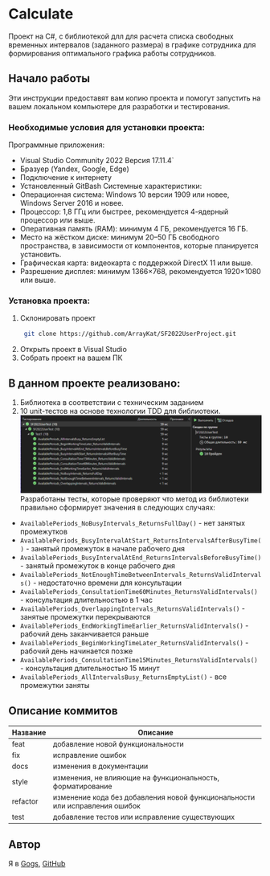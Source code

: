 # Calculate

Проект на С#, с библиотекой длл для расчета списка свободных временных интервалов (заданного размера) в графике сотрудника для формирования оптимального графика работы сотрудников.

## Начало работы
Эти инструкции предоставят вам копию проекта и помогут запустить на вашем локальном компьютере для разработки и тестирования.

### Необходимые условия для установки проекта:

Программные приложения:
* Visual Studio Community 2022 Версия 17.11.4`
* Бразуер (Yandex, Google, Edge)
* Подключение к интернету
* Установленный GitBash
Системные характеристики:
* Операционная система: Windows 10 версии 1909 или новее, Windows Server 2016 и новее.
* Процессор: 1,8 ГГц или быстрее, рекомендуется 4-ядерный процессор или выше.
* Оперативная память (RAM): минимум 4 ГБ, рекомендуется 16 ГБ.
* Место на жёстком диске: минимум 20–50 ГБ свободного пространства, в зависимости от компонентов, которые планируется установить.
* Графическая карта: видеокарта с поддержкой DirectX 11 или выше.
* Разрешение дисплея: минимум 1366×768, рекомендуется 1920×1080 или выше.

### Установка проекта:
1. Склонировать проект 
   ```bash
    git clone https://github.com/ArrayKat/SF2022UserProject.git
   ```
2. Открыть проект в Visual Studio
3. Собрать проект на вашем ПК

## В данном проекте реализовано:
1. Библиотека в соответствии с техническим заданием
2. 10 unit-тестов на основе технологии TDD для библиотеки. 
![alt text](image.png)
Разработаны тесты, которые проверяют что метод из библиотеки правильно сформирует значения в следующих случаях:
- `AvailablePeriods_NoBusyIntervals_ReturnsFullDay()` - нет занятых промежутков
- `AvailablePeriods_BusyIntervalAtStart_ReturnsIntervalsAfterBusyTime()` - занятый промежуток в начале рабочего дня
- `AvailablePeriods_BusyIntervalAtEnd_ReturnsIntervalsBeforeBusyTime()` - занятый промежуток в конце рабочего дня
- `AvailablePeriods_NotEnoughTimeBetweenIntervals_ReturnsValidIntervals()` - недостаточно времени для консультации
- `AvailablePeriods_ConsultationTime60Minutes_ReturnsValidIntervals()` - консультация длительностью в 1 час
- `AvailablePeriods_OverlappingIntervals_ReturnsValidIntervals()` - занятые промежутки перекрываются
- `AvailablePeriods_EndWorkingTimeEarlier_ReturnsValidIntervals()` - рабочий день заканчивается раньше
- `AvailablePeriods_BeginWorkingTimeLater_ReturnsValidIntervals()` - рабочий день начинается позже
- `AvailablePeriods_ConsultationTime15Minutes_ReturnsValidIntervals()` - консультация длительностью 15 минут
- `AvailablePeriods_AllIntervalsBusy_ReturnsEmptyList()` - все промежутки заняты

## Описание коммитов
| Название | Описание |
|-------------|--------------|
| feat  | добавление новой функциональности     |
| fix    | исправление ошибок |
| docs  | изменения в документации |
| style    | изменения, не влияющие на функциональность, форматирование |
| refactor  | изменение кода без добавления новой функциональности или исправления ошибок |
| test  |добавление тестов или исправление существующих|

## Автор
Я в 
[Gogs](http://gogs.ngknn.ru:3000/ArrayKat2),
[GitHub](https://github.com/ArrayKat)
